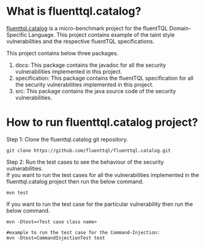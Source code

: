 # What is fluenttql.catalog?
<a href="https://fluenttql.github.io/fluenttql.catalog/" target="blank">fluenttql.catalog</a> 
is a micro-benchmark project for the fluentTQL Domain-Specific Language.
This project contains example of the taint style vulnerabilities and
the respective fluentTQL specifications. 

This project contains below three packages. 
1. docs: This package contains the javadoc for all the security vulnerabilities
implemented in this project.
2. specification: This package contains the fluentTQL specification for 
all the security vulnerabilities implemented in this project.
3. src: This package contains the java source code of the security
vulnerabilities.

# How to run fluenttql.catalog project?
Step 1: Clone the fluenttql.catalog git repository.
```.shell script
git clone https://github.com/fluenttql/fluenttql.catalog.git
```

Step 2: Run the test cases to see the behaviour of the security vulnerabilities.
<br>If you want to run the test cases for all the vulnerabilities implemented in the 
fluenttql.catalog project then run the below command.
```.shell script
mvn test
```
If you want to run the test case for the particular vulnerability then run the below
command.
```.shell script
mvn -Dtest=<Test case class name>

#example to run the test case for the Command-Injection:
mvn -Dtest=CommandInjectionTest test
```